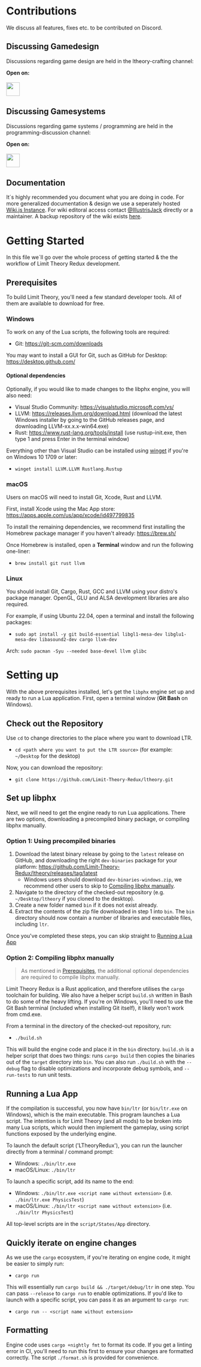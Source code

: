 # Contributions
We discuss all features, fixes etc. to be contributed on Discord.

## Discussing Gamedesign
Discussions regarding game design are held in the ltheory-crafting channel:

**Open on:**
\
\
<a href="https://discord.com/channels/695088786702336000/1021252323663691826" style="display: block;">
  <img style="height: 36px; display: block;" src="https://assets-global.website-files.com/6257adef93867e50d84d30e2/636e0b5061df29d55a92d945_full_logo_blurple_RGB.svg"/>
</a>


## Discussing Gamesystems
Discussions regarding game systems / programming are held in the programming-discussion channel:

**Open on:**
\
\
<a href="https://discord.com/channels/695088786702336000/1021816893629272174" style="display: block;">
  <img style="height: 36px; display: block;" src="https://assets-global.website-files.com/6257adef93867e50d84d30e2/636e0b5061df29d55a92d945_full_logo_blurple_RGB.svg"/>
</a>

## Documentation
It´s highly recommended you document what you are doing in code. For more generalized documentation & design we use a seperately hosted [Wiki.js Instance](https://wiki.ltredux.org). For wiki editoral access contact [@IllustrisJack](https://github.com/IllustrisJack) directly or a maintainer. A backup repository of the wiki exists [here](https://github.com/Limit-Theory-Redux/wiki).

# Getting Started
In this file we´ll go over the whole process of getting started & the the workflow of Limit Theory Redux development.

## Prerequisites

To build Limit Theory, you'll need a few standard developer tools. All of them are available to download for free.

### Windows

To work on any of the Lua scripts, the following tools are required:
- Git: https://git-scm.com/downloads

You may want to install a GUI for Git, such as GitHub for Desktop: https://desktop.github.com/

#### Optional dependencies

Optionally, if you would like to made changes to the libphx engine, you will also need:
- Visual Studio Community: https://visualstudio.microsoft.com/vs/
- LLVM: https://releases.llvm.org/download.html (download the latest Windows installer by going to the GitHub releases page, and downloading LLVM-xx.x.x-win64.exe)
- Rust: https://www.rust-lang.org/tools/install (use rustup-init.exe, then type 1 and press Enter in the terminal window)

Everything other than Visual Studio can be installed using [winget](https://learn.microsoft.com/en-us/windows/package-manager/winget/) if you're on Windows 10 1709 or later:

- `winget install LLVM.LLVM Rustlang.Rustup`

### macOS

Users on macOS will need to install Git, Xcode, Rust and LLVM.

First, install Xcode using the Mac App store: https://apps.apple.com/us/app/xcode/id497799835

To install the remaining dependencies, we recommend first installing the Homebrew package manager if you haven't already: https://brew.sh/

Once Homebrew is installed, open a **Terminal** window and run the following one-liner:

- `brew install git rust llvm`

### Linux

You should install Git, Cargo, Rust, GCC and LLVM using your distro's package manager. OpenGL, GLU and ALSA development libraries are also required.

For example, if using Ubuntu 22.04, open a terminal and install the following packages:

- `sudo apt install -y git build-essential libgl1-mesa-dev libglu1-mesa-dev libasound2-dev cargo llvm-dev`

Arch: `sudo pacman -Syu --needed base-devel llvm glibc`

# Setting up

With the above prerequisites installed, let's get the `libphx` engine set up and ready to run a Lua application. First, open a terminal window (**Git Bash** on Windows).

## Check out the Repository

Use `cd` to change directories to the place where you want to download LTR.

- `cd <path where you want to put the LTR source>` (for example: `~/Desktop` for the desktop)

Now, you can download the repository:

- `git clone https://github.com/Limit-Theory-Redux/ltheory.git`

## Set up libphx

Next, we will need to get the engine ready to run Lua applications. There are two options, downloading a precompiled binary package, or compiling libphx manually.

### Option 1: Using precompiled binaries

1. Download the latest binary release by going to the `latest` release on GitHub, and downloading the right `dev-binaries` package for your platform: https://github.com/Limit-Theory-Redux/ltheory/releases/tag/latest
   * Windows users should download `dev-binaries-windows.zip`, we recommend other users to skip to [Compiling libphx manually](#option-2-compiling-libphx-manually).
2. Navigate to the directory of the checked-out repository (e.g. `~/Desktop/ltheory` if you cloned to the desktop).
3. Create a new folder named `bin` if it does not exist already.
4. Extract the contents of the zip file downloaded in step 1 into `bin`. The `bin` directory should now contain a number of libraries and executable files, including `ltr`.

Once you've completed these steps, you can skip straight to [Running a Lua App](#running-a-lua-app)

### Option 2: Compiling libphx manually

> As mentioned in [Prerequisites](#prerequisites), the additional optional dependencies are required to compile libphx manually.

Limit Theory Redux is a Rust application, and therefore utilises the `cargo` toolchain for building. We also have a helper script `build.sh` written in Bash to do some of the heavy lifting. If you're on Windows, you'll need to use the Git Bash terminal (included when installing Git itself), it likely won't work from cmd.exe.

From a terminal in the directory of the checked-out repository, run:

- `./build.sh`

This will build the engine code and place it in the `bin` directory. `build.sh` is a helper script that does two things: runs `cargo build` then copies the binaries out of the `target` directory into `bin`. You can also run `./build.sh` with the `--debug` flag to disable optimizations and incorporate debug symbols, and `--run-tests` to run unit tests.

## Running a Lua App

If the compilation is successful, you now have `bin/ltr` (or `bin/ltr.exe` on Windows), which is the main executable. This program launches a Lua script. The intention is for Limit Theory (and all mods) to be broken into many Lua scripts, which would then implement the gameplay, using script functions exposed by the underlying engine.

To launch the default script ('LTheoryRedux'), you can run the launcher directly from a terminal / command prompt:

- Windows: `./bin/ltr.exe`
- macOS/Linux: `./bin/ltr`

To launch a specific script, add its name to the end:

- Windows: `./bin/ltr.exe <script name without extension>` (i.e. `./bin/ltr.exe PhysicsTest`)
- macOS/Linux: `./bin/ltr <script name without extension>` (i.e. `./bin/ltr PhysicsTest`)

All top-level scripts are in the `script/States/App` directory.

## Quickly iterate on engine changes

As we use the `cargo` ecosystem, if you're iterating on engine code, it might be easier to simply run:

- `cargo run`

This will essentially run `cargo build && ./target/debug/ltr` in one step. You can pass `--release` to `cargo run` to enable optimizations. If you'd like to launch with a specific script, you can pass it as an argument to `cargo run`:

- `cargo run -- <script name without extension>`

## Formatting

Engine code uses `cargo +nightly fmt` to format its code. If you get a linting error in CI, you'll need to run this first to ensure your changes are formatted correctly. The script `./format.sh` is provided for convenience.
